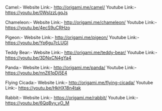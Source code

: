 Camel:- 
Website Link:- http://origami.me/camel/
Youtube Link:- https://youtu.be/0WsIzzLgqJs

Chameleon:- 
Website Link:- http://origami.me/chameleon/
Youtube Link:- https://youtu.be/4ecS9uCRHzo

Pigeon:- 
Website Link:- http://origami.me/pigeon/
Youtube Link:- https://youtu.be/Yp6gu7cLUGI

Teddy Bear:- 
Website Link:- http://origami.me/teddy-bear/
Youtube Link:- https://youtu.be/3DNxCN4gYa4

Panda:-
Website Link:- http://origami.me/panda/
Youtube Link:- https://youtu.be/nnZ61pDj5E4

Flying Cicada:-
Website Link:- http://origami.me/flying-cicada/
Youtube Link:- https://youtu.be/HkHX18n4tak

Rabbit:-
Website Link:- https://origami.me/rabbit/
Youtube Link:- https://youtu.be/6QqBvy_yO_M



